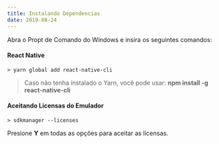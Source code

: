 ```yaml
---
title: Instalando Dependencias
date: 2019-08-24
---
```

Abra o Propt de Comando do Windows e insira os seguintes comandos:

#### React Native
`> yarn global add react-native-cli`

>Caso não tenha instalado o Yarn, você pode usar: **npm install -g react-native-cli**

#### Aceitando Licensas do Emulador
`> sdkmanager --licenses`

Presione **Y** em todas as opções para aceitar as licensas.